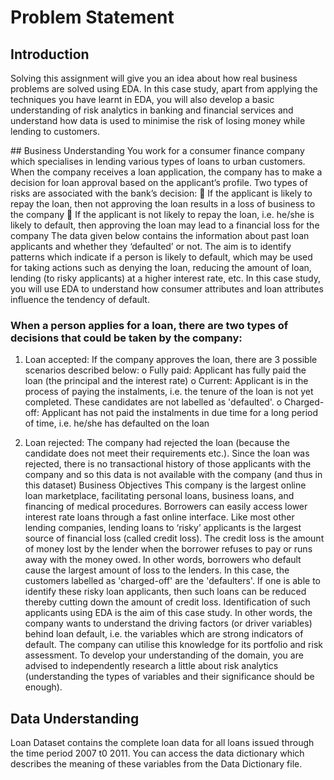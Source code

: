 # Problem Statement

## Introduction
<p> Solving this assignment will give you an idea about how real business problems are solved using
EDA. In this case study, apart from applying the techniques you have learnt in EDA, you will also
develop a basic understanding of risk analytics in banking and financial services and understand
how data is used to minimise the risk of losing money while lending to customers.</p>
## Business Understanding
You work for a consumer finance company which specialises in lending various types of loans
to urban customers. When the company receives a loan application, the company has to make
a decision for loan approval based on the applicant’s profile. Two types of risks are associated
with the bank’s decision:
 If the applicant is likely to repay the loan, then not approving the loan results in a loss
of business to the company
 If the applicant is not likely to repay the loan, i.e. he/she is likely to default, then
approving the loan may lead to a financial loss for the company
The data given below contains the information about past loan applicants and whether they
‘defaulted’ or not. The aim is to identify patterns which indicate if a person is likely to default,
which may be used for taking actions such as denying the loan, reducing the amount of loan,
lending (to risky applicants) at a higher interest rate, etc.
In this case study, you will use EDA to understand how consumer attributes and loan
attributes influence the tendency of default.



### When a person applies for a loan, there are two types of decisions that could be taken by the company:

1. Loan accepted: If the company approves the loan, there are 3 possible scenarios
described below:
o Fully paid: Applicant has fully paid the loan (the principal and the interest rate)
o Current: Applicant is in the process of paying the instalments, i.e. the tenure of
the loan is not yet completed. These candidates are not labelled as 'defaulted'.
o Charged-off: Applicant has not paid the instalments in due time for a long period
of time, i.e. he/she has defaulted on the loan

2. Loan rejected: The company had rejected the loan (because the candidate does not
meet their requirements etc.). Since the loan was rejected, there is no transactional
history of those applicants with the company and so this data is not available with the
company (and thus in this dataset)
Business Objectives
This company is the largest online loan marketplace, facilitating personal loans, business loans,
and financing of medical procedures. Borrowers can easily access lower interest rate loans
through a fast online interface.
Like most other lending companies, lending loans to ‘risky’ applicants is the largest source of
financial loss (called credit loss). The credit loss is the amount of money lost by the lender when
the borrower refuses to pay or runs away with the money owed. In other words, borrowers
who default cause the largest amount of loss to the lenders. In this case, the customers labelled
as 'charged-off' are the 'defaulters'.
If one is able to identify these risky loan applicants, then such loans can be reduced thereby
cutting down the amount of credit loss. Identification of such applicants using EDA is the aim of
this case study.
In other words, the company wants to understand the driving factors (or driver
variables) behind loan default, i.e. the variables which are strong indicators of default. The
company can utilise this knowledge for its portfolio and risk assessment.
To develop your understanding of the domain, you are advised to independently research a
little about risk analytics (understanding the types of variables and their significance should be
enough).
## Data Understanding
Loan Dataset contains the complete loan data for all loans issued through the time period 2007
t0 2011.
You can access the data dictionary which describes the meaning of these variables from the
Data Dictionary file.
